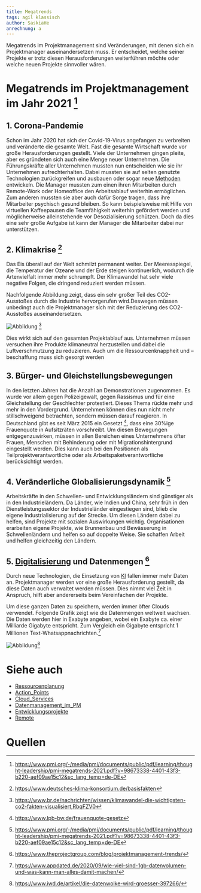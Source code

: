 ```yaml
---
title: Megatrends
tags: agil klassisch 
author: SaskiaHe 
anrechnung: a
---
```


Megatrends im Projektmanagement sind Veränderungen, mit denen sich ein Projektmanager auseinandersetzen muss. Er entscheidet, welche seiner Projekte er trotz diesen Herausforderungen weiterführen möchte oder welche neuen Projekte sinnvoller wären.

# Megatrends im Projektmanagement im Jahr 2021 [^1]

## 1. Corona-Pandemie

Schon im Jahr 2020 hat sich der Covid-19-Virus angefangen zu verbreiten und veränderte die gesamte Welt. Fast die gesamte Wirtschaft wurde vor große Herausforderungen gestellt. Viele der Unternehmen gingen pleite, aber es gründeten sich auch eine Menge neuer Unternehmen. Die Führungskräfte aller Unternehmen mussten nun entscheiden wie sie ihr Unternehmen aufrechterhalten. Dabei mussten sie auf selten genutzte Technologien zurückgreifen und ausbauen oder sogar neue [Methoden](Methoden.md) entwickeln. Die Manager mussten zum einen ihren Mitarbeiten durch Remote-Work oder Homeoffice den Arbeitsablauf weiterhin ermöglichen. Zum anderen mussten sie aber auch dafür Sorge tragen, dass ihre Mitarbeiter psychisch gesund bleiben. So kann beispielsweise mit Hilfe von virtuellen Kaffeepausen die Teamfähigkeit weiterhin gefördert werden und möglicherweise alleinstehende vor Desozialisierung schützen. Doch da dies eine sehr große Aufgabe ist kann der Manager die Mitarbeiter dabei nur unterstützen.

## 2. Klimakrise [^2]

Das Eis überall auf der Welt schmilzt permanent weiter. Der Meeresspiegel, die Temperatur der Ozeane und der Erde steigen kontinuerlich, wodurch die Artenvielfalt immer mehr schrumpft. Der Klimawandel hat sehr viele negative Folgen, die dringend reduziert werden müssen. 

Nachfolgende Abbildung zeigt, dass ein sehr großer Teil des CO2-Ausstoßes  durch die Industrie hervorgerufen wird.Deswegen müssen unbedingt auch die Projektmanager sich mit der Reduzierung des CO2-Ausstoßes auseinandersetzen.

![Abbildung](https://github.com/SaskiaHe/ManagingProjectsSuccessfully.github.io/blob/cd402f9fcec0d79f1cf0a51ff1efcfedb74b8ab9/kb/Megatrends/Co2%20aussto%C3%9F.jpeg) [^3]

Dies wirkt sich auf den gesamten Projektablauf aus. Unternehmen müssen versuchen ihre Produkte klimaneutral herzustellen und dabei die Luftverschmutzung zu reduzieren. Auch um die Ressourcenknappheit und –beschaffung muss sich gesorgt werden

## 3. Bürger- und Gleichstellungsbewegungen

In den letzten Jahren hat die Anzahl an Demonstrationen zugenommen. Es wurde vor allem gegen Polizeigewalt, gegen Rassismus und für eine Gleichstellung der Geschlechter protestiert. Dieses Thema rückte mehr und mehr in den Vordergrund. Unternehmen können dies nun nicht mehr stillschweigend betrachten, sondern müssen darauf reagieren.  In Deutschland gibt es seit März 2015 ein Gesetzt [^4], dass eine 30%ige Frauenquote in Aufsitzräten vorschreibt. Um diesen Bewegungen entgegenzuwirken, müssen in allen Bereichen eines Unternehmens öfter Frauen, Menschen mit Behinderung oder mit Migrationshintergrund eingestellt werden. Dies kann auch bei den Positionen als Teilprojektverantwortliche oder als Arbeitspaketverantwortliche berücksichtigt werden.


## 4. Veränderliche Globalisierungsdynamik [^1]

Arbeitskräfte in den Schwellen- und Entwicklungsländern sind günstiger als in den Industrieländern. Da Länder, wie Indien und China, sehr früh in den Dienstleistungssektor der Industrieländer eingestiegen sind, blieb die eigene Industrialisierung auf der Strecke. Um diesen Ländern dabei zu helfen, sind Projekte mit sozialen Auswirkungen wichtig. Organisationen erarbeiten eigene Projekte, wie Brunnenbau und Bewässerung in Schwellenländern und helfen so auf doppelte Weise. Sie schaffen Arbeit und helfen gleichzeitig den Ländern. 

## 5. [Digitalisierung](Digitalisierung_im_PM.md) und Datenmengen [^5]

Durch neue Technologien, die Einsetzung von [KI](KI_im_PM.md) fallen immer mehr Daten an. Projektmanager werden vor eine große Herausforderung gestellt, da diese Daten auch verwaltet werden müssen.
Dies nimmt viel Zeit in Anspruch, hilft aber andererseits beim Vereinfachen der Projekte.

Um diese ganzen Daten zu speichern, werden immer öfter Clouds verwendet. 
Folgende Grafik zeigt wie die Datenmengen weltweit wachsen. Die Daten werden hier in Exabyte angeben, wobei ein Exabyte ca. einer Milliarde Gigabyte entspricht. Zum Vergleich ein Gigabyte entspricht 1 Millionen Text-Whatsappnachrichten.[^6]

![Abbildung](https://github.com/SaskiaHe/ManagingProjectsSuccessfully.github.io/blob/5329365ce7afb12f8c512705252d9cff140b4d08/kb/Megatrends/iwd_2018_15_8-9_Clouds_Das_Datenvolumen_waechst.jpg)[^7]


# Siehe auch

* [Ressourcenplanung](Ressourcenplanung.md)
* [Action_Points](Action_Points.md)
* [Cloud_Services](Cloud_Services.md)
* [Datenmanagement_im_PM](Datenmanagement_im_PM.md)
* [Entwicklungsprojekte](Entwicklungsprojekte.md)
* [Remote](Remote_Projekte.md)



# Quellen

[^1]: https://www.pmi.org/-/media/pmi/documents/public/pdf/learning/thought-leadership/pmi-megatrends-2021.pdf?v=98673338-4401-43f3-b220-aef09ae15c12&sc_lang_temp=de-DE
[^2]: https://www.deutsches-klima-konsortium.de/basisfakten
[^3]: https://www.br.de/nachrichten/wissen/klimawandel-die-wichtigsten-co2-fakten-visualisiert,RbqFZV0
[^4]: https://www.lpb-bw.de/frauenquote-gesetz
[^5]: https://www.theprojectgroup.com/blog/projektmanagement-trends/
[^6]: https://www.appdated.de/2020/09/wie-viel-sind-1gb-datenvolumen-und-was-kann-man-alles-damit-machen/
[^7]: https://www.iwd.de/artikel/die-datenwolke-wird-groesser-397266/



